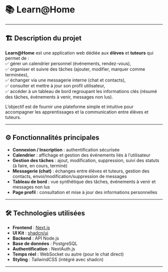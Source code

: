 # 📚 Learn@Home

---

## 🏗 Description du projet

**Learn@Home** est une application web dédiée aux **élèves** et **tuteurs** qui permet de :  
✅ gérer un calendrier personnel (événements, rendez-vous),  
✅ organiser et suivre des tâches (ajouter, modifier, marquer comme terminées),  
✅ échanger via une messagerie interne (chat et contacts),  
✅ consulter et mettre à jour son profil utilisateur,  
✅ accéder à un tableau de bord regroupant les informations clés (résumé des tâches, événements à venir, messages non lus).

L’objectif est de fournir une plateforme simple et intuitive pour accompagner les apprentissages et la communication entre élèves et tuteurs.

---

## ⚙️ Fonctionnalités principales

- **Connexion / Inscription** : authentification sécurisée  
- **Calendrier** : affichage et gestion des événements liés à l’utilisateur  
- **Gestion des tâches** : ajout, modification, suppression, suivi des statuts (à faire, en cours, terminé)  
- **Messagerie (chat)** : échanges entre élèves et tuteurs, gestion des contacts, envoi/modification/suppression de messages  
- **Tableau de bord** : vue synthétique des tâches, événements à venir et messages non lus  
- **Page profil** : consultation et mise à jour des informations personnelles

---

## 🛠 Technologies utilisées

- **Frontend** : [Next.js](https://nextjs.org/)  
- **UI Kit** : [shadcn/ui](https://ui.shadcn.com/)  
- **Backend** : API Node.js
- **Base de données** : PostgreSQL 
- **Authentification** : NextAuth.js
- **Temps réel** : WebSocket ou autre (pour le chat direct)  
- **Styling** : TailwindCSS (intégré avec shadcn)
---